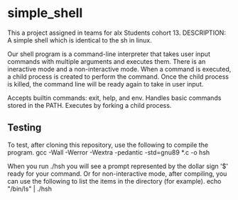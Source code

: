 # simple_shell
This a project assigned in teams for alx Students cohort 13. 
DESCRIPTION: A simple shell which is identical to the sh in linux.

Our shell program is a command-line interpreter that takes user input commands
with multiple arguments and executes them. There is an ineractive mode and a
non-interactive mode. When a command is executed, a child process
is created to perform the command. Once the child process is killed, the command
line will be ready again to take in user input.

Accepts builtin commands: exit, help, and env.
Handles basic commands stored in the PATH.
Executes by forking a child process.

## Testing
To test, after cloning this repository, use the following to compile the program.
gcc -Wall -Werror -Wextra -pedantic -std=gnu89 *.c -o hsh

When you run ./hsh you will see a prompt represented by the dollar sign '$' ready
for your command. 
Or for non-interactive mode, after compiling, you can use the following to list
the items in the directory (for example).
echo "/bin/ls" | ./hsh


